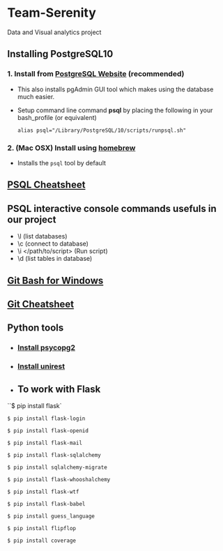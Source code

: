 # Team-Serenity
Data and Visual analytics project

## Installing PostgreSQL10
### 1. Install from [PostgreSQL Website](https://www.postgresql.org/download/) (recommended)
  * This also installs pgAdmin GUI tool which makes using the database much easier.
  * Setup command line command **psql** by placing the following in your bash_profile (or equivalent)

      `alias psql="/Library/PostgreSQL/10/scripts/runpsql.sh"`
### 2. (Mac OSX) Install using [homebrew](https://launchschool.com/blog/how-to-install-postgresql-on-a-mac) 
  * Installs the `psql` tool by default
  
  
## [PSQL Cheatsheet](http://www.postgresonline.com/downloads/special_feature/postgresql83_psql_cheatsheet.pdf)

## PSQL interactive console commands usefuls in our project
  * \l (list databases)
  * \c (connect to database)
  * \i </path/to/script> (Run script)
  * \d (list tables in database)
  
 ## [Git Bash for Windows](https://git-for-windows.github.io/)
  
 ## [Git Cheatsheet](https://education.github.com/git-cheat-sheet-education.pdf)
 
 ## Python tools
 
* ### [Install psycopg2](http://initd.org/psycopg/docs/install.html)
 
* ### [Install unirest](http://unirest.io/python.html)

* ## To work with Flask
``$ pip install flask`

`$ pip install flask-login`

`$ pip install flask-openid`

`$ pip install flask-mail`

`$ pip install flask-sqlalchemy`

`$ pip install sqlalchemy-migrate`

`$ pip install flask-whooshalchemy`

`$ pip install flask-wtf`

`$ pip install flask-babel`

`$ pip install guess_language`

`$ pip install flipflop`

`$ pip install coverage`

